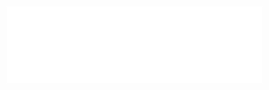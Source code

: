<div align="center" dir="auto">
  <a href="#">
		<img src="https://github.com/jpntex/jpntex/raw/master/jpntex.svg" style="max-width: 100%;">
  </a>
</div>
